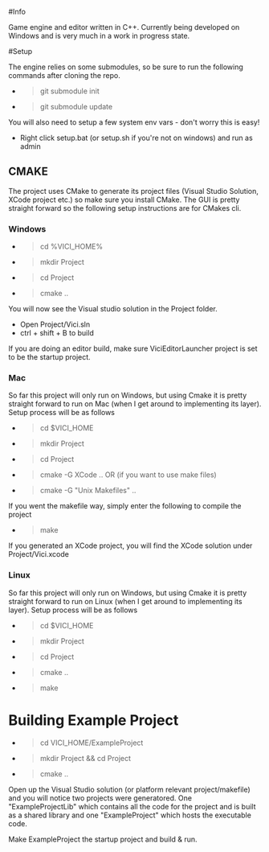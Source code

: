 #Info

Game engine and editor written in C++. Currently being developed on Windows and is very much in a work in progress state.

#Setup

The engine relies on some submodules, so be sure to run the following commands after cloning the repo.
- > git submodule init
- > git submodule update

You will also need to setup a few system env vars - don't worry this is easy!
- Right click setup.bat (or setup.sh if you're not on windows) and run as admin

## CMAKE

The project uses CMake to generate its project files (Visual Studio Solution, XCode project etc.) so make sure you install CMake. The GUI
is pretty straight forward so the following setup instructions are for CMakes cli.

### Windows
- > cd %VICI_HOME% 
- > mkdir Project
- > cd Project
- > cmake ..

You will now see the Visual studio solution in the Project folder.
- Open Project/Vici.sln
- ctrl + shift + B to build

If you are doing an editor build, make sure ViciEditorLauncher project is set to be the startup project.

### Mac
So far this project will only run on Windows, but using Cmake it is pretty straight forward to run on Mac (when I get around
to implementing its layer).
Setup process will be as follows

- > cd $VICI_HOME
- > mkdir Project
- > cd Project
- > cmake -G XCode ..
OR (if you want to use make files)
- > cmake -G "Unix Makefiles" ..

If you went the makefile way, simply enter the following to compile the project
- > make

If you generated an XCode project, you will find the XCode solution under Project/Vici.xcode

### Linux
So far this project will only run on Windows, but using Cmake it is pretty straight forward to run on Linux (when I get around
to implementing its layer).
Setup process will be as follows

- > cd $VICI_HOME
- > mkdir Project
- > cd Project
- > cmake ..
- > make


# Building Example Project
- > cd VICI_HOME/ExampleProject
- > mkdir Project && cd Project
- > cmake ..

Open up the Visual Studio solution (or platform relevant project/makefile) and you will notice two projects were generatored. One "ExampleProjectLib"
which contains all the code for the project and is built as a shared library and one "ExampleProject" which hosts the executable code.

Make ExampleProject the startup project and build & run.
